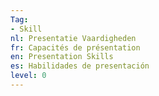 ```yaml
---
Tag: 
- Skill
nl: Presentatie Vaardigheden
fr: Capacités de présentation
en: Presentation Skills
es: Habilidades de presentación
level: 0
---
```

